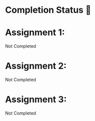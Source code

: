 # Completion Status 📝

# Assignment 1:
Not Completed

# Assignment 2:
Not Completed

# Assignment 3:
Not Completed
